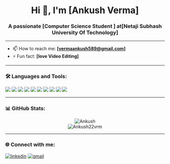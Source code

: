 <h1 align="center">Hi 👋, I'm [Ankush Verma]</h1>
<h3 align="center">A passionate [Computer Science Student ] at[Netaji Subhash University Of Technology]</h3>

---
- 📫 How to reach me: **[vermaankush589@gmail.com]**
- ⚡ Fun fact: **[love Video Editing]**

---

### 🛠️ Languages and Tools:

<p align="left">
  <img src="https://img.shields.io/badge/Python-3776AB?style=for-the-badge&logo=python&logoColor=white"/>
  <img src="https://img.shields.io/badge/C++-00599C?style=for-the-badge&logo=c%2B%2B&logoColor=white"/>
  <img src="https://img.shields.io/badge/HTML5-E34F26?style=for-the-badge&logo=html5&logoColor=white"/>
  <img src="https://img.shields.io/badge/CSS3-1572B6?style=for-the-badge&logo=css3&logoColor=white"/>
  <img src="https://img.shields.io/badge/JavaScript-F7DF1E?style=for-the-badge&logo=javascript&logoColor=black"/>
  <img src="https://img.shields.io/badge/MySQL-4479A1?style=for-the-badge&logo=mysql&logoColor=white"/>
  <img src="https://img.shields.io/badge/GitHub-181717?style=for-the-badge&logo=github&logoColor=white"/>
  <img src="https://img.shields.io/badge/Express.js-000000?style=for-the-badge&logo=express&logoColor=white"/>
  <img src="https://img.shields.io/badge/React-61DAFB?style=for-the-badge&logo=react&logoColor=black"/>
  <img src="https://img.shields.io/badge/MongoDB-47A248?style=for-the-badge&logo=mongodb&logoColor=white"/>
</p>


---

### 📊 GitHub Stats:

<p align="center">
  <img src="https://github-readme-stats.vercel.app/api?username=Ankush22vrm&show_icons=true&locale=en" alt="Ankush" />
  <br/>
  <img src="https://github-readme-streak-stats.herokuapp.com/?user=Ankush22vrm&" alt="Ankush22vrm" />
</p>

---

### 🌐 Connect with me:

<p align="left">
  <a href="https://www.linkedin.com/in/ankush-verma-6852a5260" target="blank"><img align="center" src="https://img.shields.io/badge/LinkedIn-blue?style=flat-square&logo=linkedin" alt="linkedin" /></a>
  <a href="mailto:vermaankush589@gmail.com"><img align="center" src="https://img.shields.io/badge/Gmail-red?style=flat-square&logo=gmail&logoColor=white" alt="gmail" /></a>
</p>
